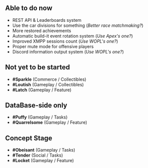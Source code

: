 ## Able to do now

* REST API & Leaderboards system
* Use the car divisions for something (_Better race matchmaking?_)
* More restored achievements 
* Automatic build-it event rotation system (_Use Apex's one?_)
* Improved XMPP sessions count (_Use WOPL's one?_)
* Proper mute mode for offensive players
* Discord information output system (_Use WOPL's one?_)

## Not yet to be started

* **#Sparkle** (Commerce / Collectibles)
* **#Loutish** (Gameplay / Collectibles)
* **#Latch** (Gameplay / Feature)

## DataBase-side only

* **#Puffy** (Gameplay / Tasks)
* **#Quarrelsome** (Gameplay / Feature)

## Concept Stage

* **#Obeisant** (Gameplay / Tasks)
* **#Tender** (Social / Tasks)
* **#Locket** (Gameplay / Feature)

